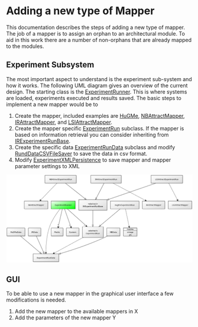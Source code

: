# Adding a new type of Mapper
This documentation describes the steps of adding a new type of mapper. The job of a mapper is to assign an orphan to an architectural module. To aid in this work there are a number of non-orphans that are already mapped to the modules.

## Experiment Subsystem
The most important aspect to understand is the experiment sub-system and how it works. The following UML diagram gives an overview of the current design. The starting class is the [ExperimentRunner]. This is where systems are loaded, experiments executed and results saved.
The basic steps to implement a new mapper would be to
1. Create the mapper, included examples are [HuGMe], [NBAttractMapper], [IRAttractMapper], and [LSIAttractMapper].
2. Create the mapper specific [ExperimentRun] subclass. If the mapper is based on information retrieval you can consider inheriting from [IRExperimentRunBase].
3. Create the specific data [ExperimentRunData] subclass and modify [RundDataCSVFileSaver] to save the data in csv format.
4. Modify [ExperimentXMLPersistence] to save mapper and mapper parameter settings to XML

![alt text](img/ex_ss.png "Experiment Subsystem")

## GUI
To be able to use a new mapper in the graphical user interface a few modifications is needed.
1. Add the new mapper to the available mappers in X
2. Add the parameters of the new mapper Y


[ExperimentRunner]:api/se/lnu/siq/s4rdm3x/experiments/ExperimentRunner.html
[ExperimentRun]:api/se/lnu/siq/s4rdm3x/experiments/ExperimentRun.html
[IRExperimentRunBase]:api/se/lnu/siq/s4rdm3x/experiments/IRExperimentRunBase.html
[ExperimentRunData]:api/se/lnu/siq/s4rdm3x/experiments/ExperimentRunData.html
[RundDataCSVFileSaver]:api/se/lnu/siq/s4rdm3x/experiments/RundDataCSVFileSaver.html
[ExperimentXMLPersistence]:api/se/lnu/siq/s4rdm3x/experiments/ExperimentXMLPersistence.html
[HuGMe]:api/se/lnu/siq/s4rdm3x/model/cmd/mapper/HuGMe.html
[NBAttractMapper]:api/se/lnu/siq/s4rdm3x/model/cmd/mapper/NBAttractMapper.html
[IRAttractMapper]:api/se/lnu/siq/s4rdm3x/model/cmd/mapper/IRAttractMapper.html
[LSIAttractMapper]:api/se/lnu/siq/s4rdm3x/model/cmd/mapper/LSIAttractMapper.html

